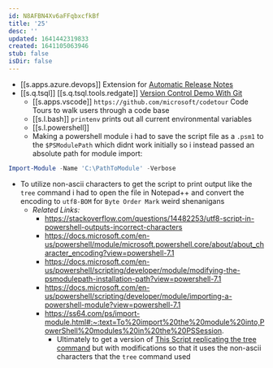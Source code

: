 ```yaml
---
id: N8AFBN4Xv6aFFqbxcfkBf
title: '25'
desc: ''
updated: 1641442319833
created: 1641105063946
stub: false
isDir: false
---
```


- [[s.apps.azure.devops]] Extension for [Automatic Release Notes](https://marketplace.visualstudio.com/items?itemName=richardfennellBM.BM-VSTS-XplatGenerateReleaseNotes&ssr=false#overview)
- [[s.q.tsql]] [[s.q.tsql.tools.redgate]] [Version Control Demo With Git](https://youtu.be/mNXipSFbV0s)
  - [[s.apps.vscode]] `https://github.com/microsoft/codetour` Code Tours to walk users through a code base
  - [[s.l.bash]] `printenv` prints out all current environmental variables
  - [[s.l.powershell]]
  - Making a powershell module i had to save the script file as a `.psm1` to the `$PSModulePath` which didnt work initially so i instead passed an absolute path for module import:

```powershell
Import-Module -Name 'C:\PathToModule' -Verbose
```

- To utilize non-ascii characters to get the script to print output like the `tree` command i had to open the file in Notepad++ and convert the encoding to `utf8-BOM` for `Byte Order Mark` weird shenanigans
  - _Related Links:_
    - https://stackoverflow.com/questions/14482253/utf8-script-in-powershell-outputs-incorrect-characters
    - https://docs.microsoft.com/en-us/powershell/module/microsoft.powershell.core/about/about_character_encoding?view=powershell-7.1
    - https://docs.microsoft.com/en-us/powershell/scripting/developer/module/modifying-the-psmodulepath-installation-path?view=powershell-7.1
    - https://docs.microsoft.com/en-us/powershell/scripting/developer/module/importing-a-powershell-module?view=powershell-7.1
    - https://ss64.com/ps/import-module.html#:~:text=To%20import%20the%20module%20into,PowerShell%20modules%20in%20the%20PSSession.
      - Ultimately to get a version of [This Script replicating the tree command](https://www.powershellgallery.com/packages/Show-Tree/1.0.0/Content/Show-Tree.ps1) but with modifications so that it uses the non-ascii characters that the `tree` command used
